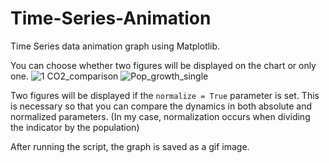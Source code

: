 # Time-Series-Animation

Time Series data animation graph using Matplotlib.

You can choose whether two figures will be displayed on the chart or only one.
![1 CO2_comparison](https://github.com/user-attachments/assets/18a22faf-ec3a-4900-8d94-e21316ca0e6a)
![Pop_growth_single](https://github.com/user-attachments/assets/855c8cea-62f7-4ea5-84bc-8579fdc92663)

Two figures will be displayed if the `normalize = True` parameter is set. This is necessary so that you can compare the dynamics in both absolute and normalized parameters. (In my case, normalization occurs when dividing the indicator by the population)

After running the script, the graph is saved as a gif image.

